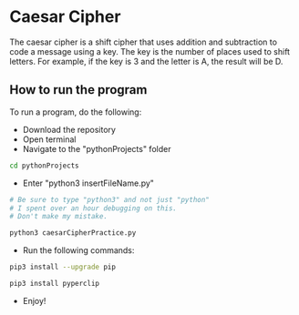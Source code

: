 # Caesar Cipher
The caesar cipher is a shift cipher that uses addition and subtraction to code a message using a key.
The key is the number of places used to shift letters.
For example, if the key is 3 and the letter is A, the result will be D.

## How to run the program
To run a program, do the following:
+ Download the repository
+ Open terminal
+ Navigate to the "pythonProjects" folder
```bash
cd pythonProjects
```
+ Enter "python3 insertFileName.py"
```bash
# Be sure to type "python3" and not just "python"
# I spent over an hour debugging on this. 
# Don't make my mistake.

python3 caesarCipherPractice.py
```
+ Run the following commands:
```bash
pip3 install --upgrade pip
```
```bash
pip3 install pyperclip
```
+ Enjoy!